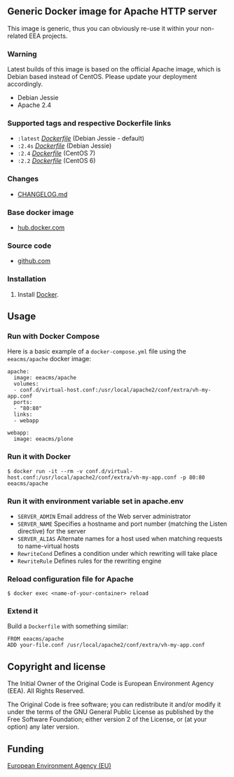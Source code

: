 ## Generic Docker image for Apache HTTP server

This image is generic, thus you can obviously re-use it within
your non-related EEA projects.

### Warning

Latest builds of this image is based on the official Apache image, which is Debian
based instead of CentOS. Please update your deployment accordingly.

 - Debian Jessie
 - Apache 2.4

### Supported tags and respective Dockerfile links

  - `:latest` [*Dockerfile*](https://github.com/eea/eea.docker.apache/blob/master/Dockerfile) (Debian Jessie - default)
  - `:2.4s` [*Dockerfile*](https://github.com/eea/eea.docker.apache/blob/2.4s/Dockerfile) (Debian Jessie)
  - `:2.4` [*Dockerfile*](https://github.com/eea/eea.docker.apache/blob/2.4/Dockerfile) (CentOS 7)
  - `:2.2` [*Dockerfile*](https://github.com/eea/eea.docker.apache/blob/2.2/Dockerfile) (CentOS 6)

### Changes

 - [CHANGELOG.md](https://github.com/eea/eea.docker.apache/blob/master/CHANGELOG.md)

### Base docker image

 - [hub.docker.com](https://registry.hub.docker.com/u/eeacms/apache)


### Source code

  - [github.com](http://github.com/eea/eea.docker.apache)


### Installation

1. Install [Docker](https://www.docker.com/).

## Usage


### Run with Docker Compose

Here is a basic example of a `docker-compose.yml` file using the `eeacms/apache` docker image:

    apache:
      image: eeacms/apache
      volumes:
      - conf.d/virtual-host.conf:/usr/local/apache2/conf/extra/vh-my-app.conf
      ports:
      - "80:80"
      links:
      - webapp

    webapp:
      image: eeacms/plone

### Run it with Docker

    $ docker run -it --rm -v conf.d/virtual-host.conf:/usr/local/apache2/conf/extra/vh-my-app.conf -p 80:80 eeacms/apache


### Run it with environment variable set in apache.env

* `SERVER_ADMIN` Email address of the Web server administrator
* `SERVER_NAME` Specifies a hostname and port number (matching the Listen directive) for the server
* `SERVER_ALIAS` Alternate names for a host used when matching requests to name-virtual hosts
* `RewriteCond` Defines a condition under which rewriting will take place
* `RewriteRule` Defines rules for the rewriting engine


### Reload configuration file for Apache

    $ docker exec <name-of-your-container> reload


### Extend it

Build a `Dockerfile` with something similar:

    FROM eeacms/apache
    ADD your-file.conf /usr/local/apache2/conf/extra/vh-my-app.conf


## Copyright and license

The Initial Owner of the Original Code is European Environment Agency (EEA).
All Rights Reserved.

The Original Code is free software;
you can redistribute it and/or modify it under the terms of the GNU
General Public License as published by the Free Software Foundation;
either version 2 of the License, or (at your option) any later
version.


## Funding

[European Environment Agency (EU)](http://eea.europa.eu)
